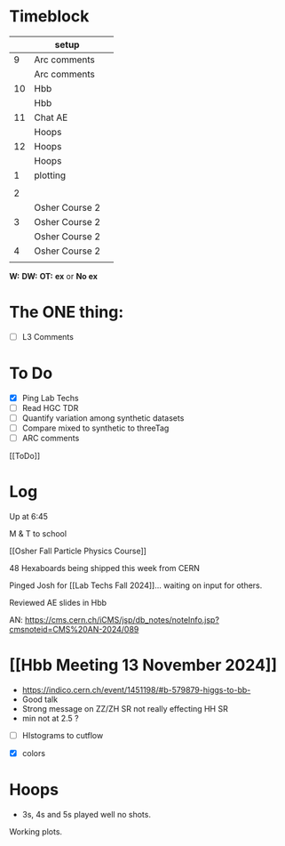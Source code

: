 # Timeblock

|     | setup          |     |
| --- | -------------- | --- |
| 9   | Arc comments   |     |
|     | Arc comments   |     |
| 10  | Hbb            |     |
|     | Hbb            |     |
| 11  | Chat AE        |     |
|     | Hoops          |     |
| 12  | Hoops          |     |
|     | Hoops          |     |
| 1   | plotting       |     |
|     |                |     |
| 2   |                |     |
|     | Osher Course 2 |     |
| 3   | Osher Course 2 |     |
|     | Osher Course 2 |     |
| 4   | Osher Course 2 |     |
|     |                |     |

**W:**
**DW:**
**OT:**
**ex** or **No ex**

# The ONE thing: 
- [ ] L3 Comments


# To Do
- [x] Ping Lab Techs
- [ ]  Read HGC TDR
- [ ] Quantify variation among synthetic datasets
- [ ] Compare mixed to synthetic to threeTag
- [ ] ARC comments

[[ToDo]]


# Log


Up at 6:45

M & T to school 

[[Osher Fall Particle Physics Course]]

48 Hexaboards being shipped this week from CERN

Pinged Josh for  [[Lab Techs Fall 2024]]... waiting on input for others.

Reviewed AE slides in Hbb

AN: https://cms.cern.ch/iCMS/jsp/db_notes/noteInfo.jsp?cmsnoteid=CMS%20AN-2024/089


# [[Hbb Meeting 13 November 2024]]
- https://indico.cern.ch/event/1451198/#b-579879-higgs-to-bb- 
- Good talk 
- Strong message on ZZ/ZH SR not really effecting HH SR
- min not at 2.5 ?

- [ ] HIstograms to cutflow
- [x] colors


# Hoops 
- 3s,  4s and 5s played well no shots.

Working plots. 

